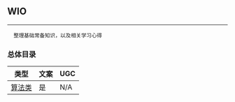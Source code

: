 ## WIO
---
```
  整理基础常备知识，以及相关学习心得
```
### 总体目录

| 类型                                               | 文案 | UGC  |
| ------------------------------------------------ | -- | ---- |
| [算法类](https://github.com/JK9559/WIO/blob/master/note/Algorithm/Algorithm.md)            | 是  | N/A  |